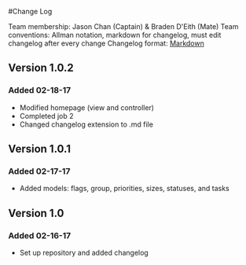 #Change Log

Team membership:  Jason Chan (Captain) & Braden D'Eith (Mate)
Team conventions: Allman notation, markdown for changelog, must edit changelog after every change
Changelog format: [Markdown](https://github.com/adam-p/markdown-here/wiki/Markdown-Cheatsheet) 


## Version 1.0.2 ##

### Added 02-18-17 ###
- Modified homepage (view and controller)
- Completed job 2
- Changed changelog extension to .md file

## Version 1.0.1 ##

### Added 02-17-17 ###
-  Added models: flags, group, priorities, sizes, statuses, and tasks

## Version 1.0 ##

### Added 02-16-17 ###
-  Set up repository and added changelog


